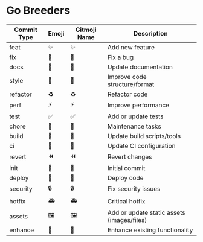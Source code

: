 # Go Breeders


| Commit Type | Emoji | Gitmoji Name       | Description                                 |
|-------------|-------|--------------------|---------------------------------------------|
| feat        | ✨     | :sparkles:         | Add new feature                             |
| fix         | 🐛     | :bug:              | Fix a bug                                   |
| docs        | 📝     | :memo:             | Update documentation                        |
| style       | 🎨     | :art:              | Improve code structure/format               |
| refactor    | ♻️     | :recycle:          | Refactor code                               |
| perf        | ⚡     | :zap:              | Improve performance                         |
| test        | ✅     | :white_check_mark: | Add or update tests                         |
| chore       | 🔧     | :wrench:           | Maintenance tasks                           |
| build       | 👷     | :construction_worker: | Update build scripts/tools              |
| ci          | 💚     | :green_heart:      | Update CI configuration                     |
| revert      | ⏪     | :rewind:           | Revert changes                              |
| init        | 🎉     | :tada:             | Initial commit                              |
| deploy      | 🚀     | :rocket:           | Deploy code                                 |
| security    | 🔒     | :lock:             | Fix security issues                         |
| hotfix      | 🚑     | :ambulance:        | Critical hotfix                             |
| assets      | 🖼️     | :framed_picture:   | Add or update static assets (images/files)  |
| enhance     | 🌟     | :star2:            | Enhance existing functionality              |
